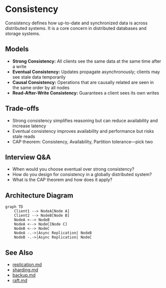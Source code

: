 # Consistency

Consistency defines how up-to-date and synchronized data is across distributed systems. It is a core concern in distributed databases and storage systems.

## Models
- **Strong Consistency:** All clients see the same data at the same time after a write
- **Eventual Consistency:** Updates propagate asynchronously; clients may see stale data temporarily
- **Causal Consistency:** Operations that are causally related are seen in the same order by all nodes
- **Read-After-Write Consistency:** Guarantees a client sees its own writes

## Trade-offs
- Strong consistency simplifies reasoning but can reduce availability and increase latency
- Eventual consistency improves availability and performance but risks stale reads
- CAP theorem: Consistency, Availability, Partition tolerance—pick two

## Interview Q&A
- When would you choose eventual over strong consistency?
- How do you design for consistency in a globally distributed system?
- What is the CAP theorem and how does it apply?

## Architecture Diagram
```mermaid
graph TD
    Client1 --> NodeA[Node A]
    Client2 --> NodeB[Node B]
    NodeA <--> NodeB
    NodeA <--> NodeC[Node C]
    NodeB <--> NodeC
    NodeA -.->|Async Replication| NodeB
    NodeB -.->|Async Replication| NodeC
```

## See Also
- [replication.md](./replication.md)
- [sharding.md](./sharding.md)
- [backup.md](./backup.md)
- [raft.md](./raft.md)
